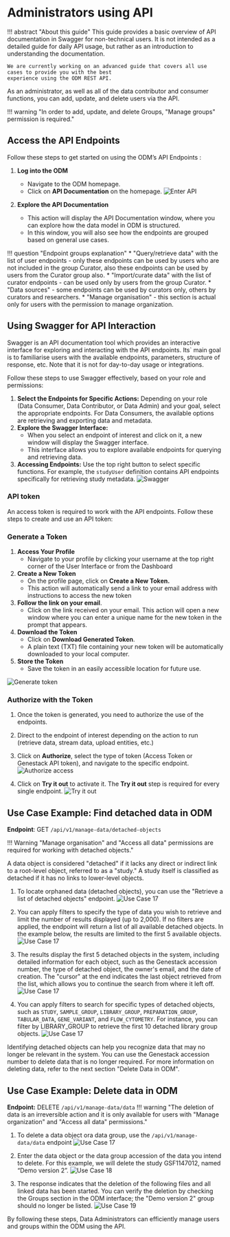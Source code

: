 # Administrators using API

!!! abstract "About this guide"
    This guide provides a basic overview of API documentation in Swagger for non-technical users.
    It is not intended as a detailed guide for daily API usage, but rather as an introduction to understanding the
    documentation.

    We are currently working on an advanced guide that covers all use cases to provide you with the best 
    experience using the ODM REST API.

As an administrator, as well as all of the data contributor and consumer functions, you can add, update, 
and delete users via the API.

!!! warning "In order to add, update, and delete Groups, "Manage groups" permission is required."

## Access the API Endpoints

Follow these steps to get started on using the ODM’s API Endpoints :

1. **Log into the ODM**
    * Navigate to the ODM homepage.
    * Click on **API Documentation** on the homepage.
    ![Enter API](quick-start-images/consumer-api-dashboard.png)

2. **Explore the API Documentation**
      * This action will display the API Documentation window, where you can explore how the data model in ODM is structured.
      * In this window, you will also see how the endpoints are grouped based on general use cases.

!!! question "Endpoint groups explanation"
      * "Query/retrieve data" with the list of user endpoints - only these endpoints can be used by users who are not included in the group Curator, also these endpoints can be used by users from the Curator group also.
      * "Import/curate data" with the list of curator endpoints - can be used only by users from the group Curator.
      * "Data sources" - some endpoints can be used by curators only, others by curators and researchers.
      * "Manage organisation" - this section is actual only for users with the permission to manage organization.

## Using Swagger for API Interaction

Swagger is an API documentation tool which provides an interactive interface for exploring and
interacting with the API endpoints. Its` main goal is to familiarise users with the available endpoints,
parameters, structure of response, etc. Note that it is not for day-to-day usage or integrations.

Follow these steps to use Swagger effectively, based on your role and permissions:

1. **Select the Endpoints for Specific Actions:** Depending on your role (Data Consumer, Data Contributor, or Data Admin)
   and your goal, select the appropriate endpoints. For Data Consumers, the available options are retrieving and
   exporting data and metadata.
2. **Explore the Swagger Interface:**
      * When you select an endpoint of interest and click on it, a new window will display the Swagger interface.
      * This interface allows you to explore available endpoints for querying and retrieving data.
3. **Accessing Endpoints:** Use the top right button to select specific functions. For example,
   the `studyUser` definition contains API endpoints specifically for retrieving study metadata.
   ![Swagger](quick-start-images/swagger-groups.png)

### API token

An access token is required to work with the API endpoints. Follow these steps to create and use an API token:

### Generate a Token

1. **Access Your Profile**
      * Navigate to your profile by clicking your username at the top right corner of the User Interface or from the Dashboard
2. **Create a New Token**
      * On the profile page, click on **Create a New Token.**
      * This action will automatically send a link to your email address with instructions to access the new token
3. **Follow the link on your email**.
      * Click on the link received on your email. This action will open a new window where you can enter a unique name for the new token in the prompt that appears.
4. **Download the Token**
      * Click on **Download Generated Token**.
      * A plain text (TXT) file containing your new token will be automatically downloaded to your local computer.
5. **Store the Token**
      * Save the token in an easily accessible location for future use.

![Generate token](quick-start-images/generate-token.png)

### Authorize with the Token
1. Once the token is generated, you need to authorize the use of the endpoints.
2. Direct to the endpoint of interest depending on the action to run (retrieve data, stream data, upload entities, etc.)
3. Click on **Authorize**, select the type of token (Access Token or Genestack API token),
   and navigate to the specific endpoint.
   ![Authorize access](quick-start-images/authorize-access.png)

4. Click on **Try it out** to activate it. The **Try it out** step is required for every single endpoint.
![Try it out](quick-start-images/try-it-out.png)

## Use Case Example: Find detached data in ODM

**Endpoint**: GET `/api/v1/manage-data/detached-objects`

!!! Warning "Manage organisation" and "Access all data" permissions are required for working with detached objects."

A data object is considered "detached" if it lacks any direct or indirect link to a root-level object, referred to 
as a "study." A study itself is classified as detached if it has no links to lower-level objects.

1. To locate orphaned data (detached objects), you can use the "Retrieve a list of detached objects" endpoint.
    ![Use Case 17](quick-start-images/admin-api-uc-20.png)

2. You can apply filters to specify the type of data you wish to retrieve and limit the number of results displayed 
(up to 2,000). If no filters are applied, the endpoint will return a list of all available detached objects. 
In the example below, the results are limited to the first 5 available objects.
   ![Use Case 17](quick-start-images/admin-api-uc-21.png)

3. The results display the first 5 detached objects in the system, including detailed information for each object, 
such as the Genestack accession number, the type of detached object, the owner's email, and the date of creation. 
The "cursor" at the end indicates the last object retrieved from the list, which allows you to continue the 
search from where it left off.
   ![Use Case 17](quick-start-images/admin-api-uc-22.png)

4. You can apply filters to search for specific types of detached objects, 
such as `STUDY`, `SAMPLE_GROUP`, `LIBRARY_GROUP`, `PREPARATION_GROUP`, `TABULAR_DATA`, `GENE_VARIANT`, and 
`FLOW_CYTOMETRY`. For instance, you can filter by LIBRARY_GROUP to retrieve the first 10 detached library group objects.
   ![Use Case 17](quick-start-images/admin-api-uc-23.png)

Identifying detached objects can help you recognize data that may no longer be relevant in the system. 
You can use the Genestack accession number to delete data that is no longer required. For more information on 
deleting data, refer to the next section "Delete Data in ODM".

## Use Case Example: Delete data in ODM

**Endpoint:** DELETE `/api/v1/manage-data/data`
!!! warning "The deletion of data is an irreversible action and it is only available for users with "Manage organization" and "Access all data" permissions."

1. To delete a data object ora  data group, use the `/api/v1/manage-data/data` endpoint
![Use Case 17](quick-start-images/admin-api-uc-17.png)

2. Enter the data object or the data group accession of the data you intend to delete. 
For this example, we will delete the study GSF1147012, named “Demo version 2”.
![Use Case 18](quick-start-images/admin-api-uc-18.png) 

3. The response indicates that the deletion of the following files and all linked data has been started. 
You can verify the deletion by checking the Groups section in the 
ODM interface; the "Demo version 2" group should no longer be listed.
![Use Case 19](quick-start-images/admin-api-uc-19.png)  

By following these steps, Data Administrators can efficiently manage users and groups within the ODM using the API. 

